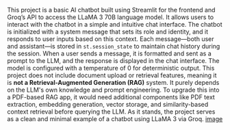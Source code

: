 This project is a basic AI chatbot built using Streamlit for the frontend and Groq’s API to access the LLaMA 3 70B language model. It allows users to interact with the chatbot in a simple and intuitive chat interface.
The chatbot is initialized with a system message that sets its role and identity, and it responds to user inputs based on this context.
Each message—both user and assistant—is stored in `st.session_state` to maintain chat history during the session. When a user sends a message, it is formatted and sent as a prompt to the LLM, 
and the response is displayed in the chat interface. The model is configured with a temperature of 0 for deterministic output. This project does not include document upload or retrieval features,
meaning it is **not a Retrieval-Augmented Generation (RAG)** system. It purely depends on the LLM's own knowledge and prompt engineering. To upgrade this into a PDF-based RAG app, 
it would need additional components like PDF text extraction, embedding generation, vector storage, and similarity-based context retrieval before querying the LLM. As it stands, 
the project serves as a clean and minimal example of a chatbot using LLaMA 3 via Groq.
[image](https://github.com/user-attachments/assets/a09d4169-1a39-41b4-80dc-2c06fe168ede)
